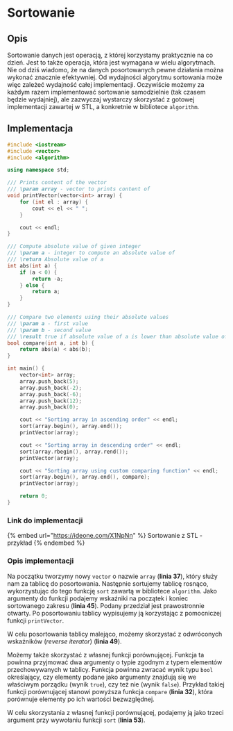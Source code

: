 # Sortowanie

## Opis

Sortowanie danych jest operacją, z której korzystamy praktycznie na co dzień. Jest to także operacja, która jest wymagana w wielu algorytmach. Nie od dziś wiadomo, że na danych posortowanych pewne działania można wykonać znacznie efektywniej. Od wydajności algorytmu sortowania może więc zależeć wydajność całej implementacji. Oczywiście możemy za każdym razem implementować sortowanie samodzielnie (tak czasem będzie wydajniej), ale zazwyczaj wystarczy skorzystać z gotowej implementacji zawartej w STL, a konkretnie w bibliotece `algorithm`. 

## Implementacja

```cpp
#include <iostream>
#include <vector>
#include <algorithm>

using namespace std;

/// Prints content of the vector
/// \param array - vector to prints content of
void printVector(vector<int> array) {
    for (int el : array) {
        cout << el << " ";
    }

    cout << endl;
}

/// Compute absolute value of given integer
/// \param a - integer to compute an absolute value of
/// \return Absolute value of a
int abs(int a) {
    if (a < 0) {
        return -a;
    } else {
        return a;
    }
}

/// Compare two elements using their absolute values
/// \param a - first value
/// \param b - second value
/// \result true if absolute value of a is lower than absolute value of b, false otherwise
bool compare(int a, int b) {
    return abs(a) < abs(b);
}

int main() {
    vector<int> array;
    array.push_back(5);
    array.push_back(-2);
    array.push_back(-6);
    array.push_back(12);
    array.push_back(0);

    cout << "Sorting array in ascending order" << endl;
    sort(array.begin(), array.end());
    printVector(array);

    cout << "Sorting array in descending order" << endl;
    sort(array.rbegin(), array.rend());
    printVector(array);

    cout << "Sorting array using custom comparing function" << endl;
    sort(array.begin(), array.end(), compare);
    printVector(array);

    return 0;
}
```

### Link do implementacji

{% embed url="https://ideone.com/X1NpNn" %}
Sortowanie z STL - przykład
{% endembed %}

### Opis implementacji

Na początku tworzymy nowy `vector` o nazwie `array` (**linia 37**), który służy nam za tablicę do posortowania. Następnie sortujemy tablicę rosnąco, wykorzystując do tego funkcję `sort` zawartą w bibliotece `algorithm`. Jako argumenty do funkcji podajemy wskaźniki na początek i koniec sortowanego zakresu (**linia 45**). Podany przedział jest prawostronnie otwarty. Po posortowaniu tablicy wypisujemy ją korzystając z pomocniczej funkcji `printVector`.

W celu posortowania tablicy malejąco, możemy skorzystać z odwróconych wskaźników (_reverse iterator_) (**linia 49**).

Możemy także skorzystać z własnej funkcji porównującej. Funkcja ta powinna przyjmować dwa argumenty o typie zgodnym z typem elementów przechowywanych w tablicy. Funkcja powinna zwracać wynik typu `bool` określający, czy elementy podane jako argumenty znajdują się we właściwym porządku (wynik `true`), czy też nie (wynik `false`). Przykład takiej funkcji porównującej stanowi powyższa funkcja `compare` (**linia 32**), która porównuje elementy po ich wartości bezwzględnej.

W celu skorzystania z własnej funkcji porównującej, podajemy ją jako trzeci argument przy wywołaniu funkcji `sort` (**linia 53**).
